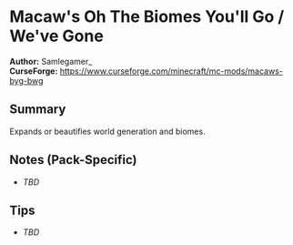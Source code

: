 # Macaw's Oh The Biomes You'll Go / We've Gone

**Author:** Samlegamer_  
**CurseForge:** https://www.curseforge.com/minecraft/mc-mods/macaws-byg-bwg

## Summary
Expands or beautifies world generation and biomes.

## Notes (Pack-Specific)
- _TBD_

## Tips
- _TBD_


